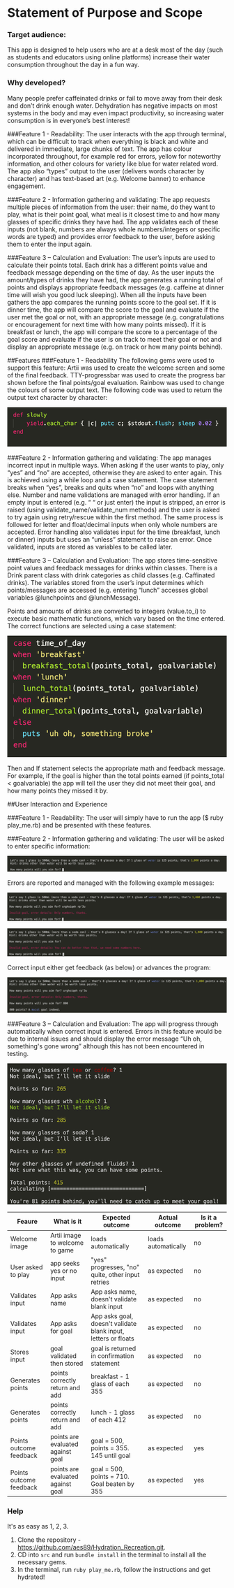 # Statement of Purpose and Scope

### Target audience:
This app is designed to help users who are at a desk most of the day (such as students and educators using online platforms) increase their water consumption throughout the day in a fun way.

### Why developed? 
Many people prefer caffeinated drinks or fail to move away from their desk and don’t drink enough water. Dehydration has negative impacts on most systems in the body and may even impact productivity, so increasing water consumption is in everyone’s best interest!


###Feature 1 - Readability:
The user interacts with the app through terminal, which can be difficult to track when everything is black and white and delivered in immediate, large chunks of text.
The app has colour incorporated throughout, for example red for errors, yellow for noteworthy information, and other colours for variety like blue for water related word.
The app also “types” output to the user (delivers words character by character) and has text-based art (e.g. Welcome banner) to enhance engagement.

###Feature 2 - Information gathering and validating:
The app requests multiple pieces of information from the user: their name, do they want to play, what is their point goal, what meal is it closest time to and how many glasses of specific drinks they have had. The app validates each of these inputs (not blank, numbers are always whole numbers/integers or specific words are typed) and provides error feedback to the user, before asking them to enter the input again.

###Feature 3 – Calculation and Evaluation:
The user’s inputs are used to calculate their points total. Each drink has a different points value and feedback message depending on the time of day. As the user inputs the amount/types of drinks they have had, the app generates a running total of points and displays appropriate feedback messages (e.g. caffeine at dinner time will wish you good luck sleeping). When all the inputs have been gathers the app compares the running points score to the goal set. If it is dinner time, the app will compare the score to the goal and evaluate if the user met the goal or not, with an appropriate message (e.g. congratulations or encouragement for next time with how many points missed). If it is breakfast or lunch, the app will compare the score to a percentage of the goal score and evaluate if the user is on track to meet their goal or not and display an appropriate message (e.g. on track or how many points behind).


##Features
###Feature 1 - Readability
The following gems were used to support this feature:
Artii was used to create the welcome screen and some of the final feedback.
TTY-progressbar was used to create the progress bar shown before the final points/goal evaluation.
Rainbow was used to change the colours of some output text.
The following code was used to return the output text character by character:
 
 ![Screen shot 1](./docs/other_images/screenshot-1.png)

###Feature 2 - Information gathering and validating:
The app manages incorrect input in multiple ways.
When asking if the user wants to play, only “yes” and “no” are accepted, otherwise they are asked to enter again. This is achieved using a while loop and a case statement. The case statement breaks when “yes”, breaks and quits when “no” and loops with anything else.
Number and name validations are managed with error handling. If an empty input is entered (e.g. “   “ or just enter) the input is stripped, an error is raised (using validate_name/validate_num methods) and the user is asked to try again using retry/rescue within the first method. The same process is followed for letter and float/decimal inputs when only whole numbers are accepted.
Error handling also validates input for the time (breakfast, lunch or dinner) inputs but uses an “unless” statement to raise an error.
Once validated, inputs are stored as variables to be called later.

###Feature 3 – Calculation and Evaluation:
The app stores time-sensitive point values and feedback messages for drinks within classes. There is a Drink parent class with drink categories as child classes (e.g. Caffinated drinks). The variables stored from the user’s input determines which points/messages are accessed (e.g. entering “lunch” accesses global variables @lunchpoints and @lunchMessage).

Points and amounts of drinks are converted to integers (value.to_i) to execute basic mathematic functions, which vary based on the time entered. The correct functions are selected using a case statement:  

![Screen shot 2](./docs/other_images/screenshot-2.png)

Then and If statement selects the appropriate math and feedback message. For example, if the goal is higher than the total points earned (if points_total < goalvariable) the app will  tell the user they did not meet their goal, and how many points they missed it by.


##User Interaction and Experience

###Feature 1 - Readability:
The user will simply have to run the app ($ ruby play_me.rb) and be presented with these features.

###Feature 2 - Information gathering and validating:
The user will be asked to enter specific information:  

![Screen shot 3](./docs/other_images/screenshot-3.png)

Errors are reported and managed with the following example messages:
 
![Screen shot 4](./docs/other_images/screenshot-4.png)

![Screen shot 5](./docs/other_images/screenshot-5.png)

Correct input either get feedback (as below) or advances the program:
 
 ![Screen shot 6](./docs/other_images/screenshot-6.png)
 
###Feature 3 – Calculation and Evaluation:
The app will progress through automatically when correct input is entered. Errors in this feature would be due to internal issues and should display the error message “Uh oh, something's gone wrong” although this has not been encountered in testing.
 
![Screen shot 7](./docs/other_images/screenshot-7.png)

| Feaure  | What is it  | Expected outcome  |  Actual outcome |  Is it a problem? |
|---|---|---|---|---|
| Welcome image |  Artii image to welcome to game |  loads automatically |  loads automatically |  no |
|  User asked to play | app seeks yes or no input  | "yes" progresses, "no" quite, other input retries  |  as expected |  no |
| Validates input |  App asks name  |  App asks name, doesn't validate blank input |  as expected | no  |
|  Validates input |  App asks for goal | App asks goal, doesn't validate blank input, letters or floats |  as expected |  no |
|  Stores input |  goal validated then stored |  goal is returned in confirmation statement |  as expected | no  |
|  Generates points |  points correctly return and add |  breakfast - 1 glass of each 355 |  as expected |  no |
|  Generates points |  points correctly return and add |  lunch - 1 glass of each 412|  as expected | no  |
|  Points outcome feedback | points are evaluated against goal  | goal = 500, points = 355. 145 until goal  |  as expected | yes  |
|  Points outcome feedback | points are evaluated against goal  | goal = 500, points = 710. Goal beaten by 355  |  as expected | yes  |

### Help

It's as easy as 1, 2, 3.

1. Clone the repository - https://github.com/aes89/Hydration_Recreation.git.
2. CD into `src` and run `bundle install` in the terminal to install all the necessary gems.
3. In the terminal, run `ruby play_me.rb`, follow the instructions and get hydrated!
